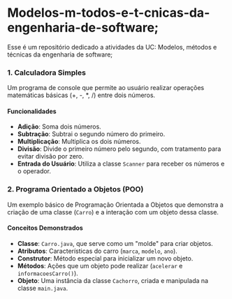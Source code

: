 # Modelos-m-todos-e-t-cnicas-da-engenharia-de-software;
Esse é um repositório dedicado a atividades da UC: Modelos, métodos e técnicas da engenharia de software;
### 1. Calculadora Simples

Um programa de console que permite ao usuário realizar operações matemáticas básicas (+, -, \*, /) entre dois números.

#### Funcionalidades
* **Adição**: Soma dois números.
* **Subtração**: Subtrai o segundo número do primeiro.
* **Multiplicação**: Multiplica os dois números.
* **Divisão**: Divide o primeiro número pelo segundo, com tratamento para evitar divisão por zero.
* **Entrada do Usuário**: Utiliza a classe `Scanner` para receber os números e o operador.

### 2. Programa Orientado a Objetos (POO)

Um exemplo básico de Programação Orientada a Objetos que demonstra a criação de uma classe (`Carro`) e a interação com um objeto dessa classe.

#### Conceitos Demonstrados
* **Classe**: `Carro.java`, que serve como um "molde" para criar objetos.
* **Atributos**: Características do carro (`marca`, `modelo`, `ano`).
* **Construtor**: Método especial para inicializar um novo objeto.
* **Métodos**: Ações que um objeto pode realizar (`acelerar` e `informacoesCarro()`).
* **Objeto**: Uma instância da classe `Cachorro`, criada e manipulada na classe `main.java`.
